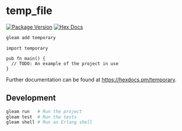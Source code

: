 # temp_file

[![Package Version](https://img.shields.io/hexpm/v/temporary)](https://hex.pm/packages/temporary)
[![Hex Docs](https://img.shields.io/badge/hex-docs-ffaff3)](https://hexdocs.pm/temporary/)

```sh
gleam add temporary
```

```gleam
import temporary

pub fn main() {
  // TODO: An example of the project in use
}
```

Further documentation can be found at <https://hexdocs.pm/temporary>.

## Development

```sh
gleam run   # Run the project
gleam test  # Run the tests
gleam shell # Run an Erlang shell
```
